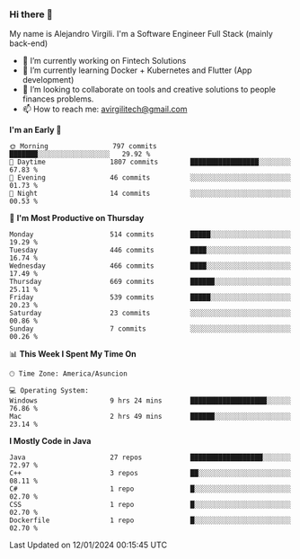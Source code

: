### Hi there 👋

My name is Alejandro Virgili. I'm a Software Engineer Full Stack (mainly back-end)


- 🔭 I’m currently working on Fintech Solutions
- 🌱 I’m currently learning Docker + Kubernetes and Flutter (App development)
- 👯 I’m looking to collaborate on tools and creative solutions to people finances problems.
- 📫 How to reach me: avirgilitech@gmail.com
  
<!--START_SECTION:waka-->
**I'm an Early 🐤** 

```text
🌞 Morning                797 commits         ███████░░░░░░░░░░░░░░░░░░   29.92 % 
🌆 Daytime                1807 commits        █████████████████░░░░░░░░   67.83 % 
🌃 Evening                46 commits          ░░░░░░░░░░░░░░░░░░░░░░░░░   01.73 % 
🌙 Night                  14 commits          ░░░░░░░░░░░░░░░░░░░░░░░░░   00.53 % 
```
📅 **I'm Most Productive on Thursday** 

```text
Monday                   514 commits         █████░░░░░░░░░░░░░░░░░░░░   19.29 % 
Tuesday                  446 commits         ████░░░░░░░░░░░░░░░░░░░░░   16.74 % 
Wednesday                466 commits         ████░░░░░░░░░░░░░░░░░░░░░   17.49 % 
Thursday                 669 commits         ██████░░░░░░░░░░░░░░░░░░░   25.11 % 
Friday                   539 commits         █████░░░░░░░░░░░░░░░░░░░░   20.23 % 
Saturday                 23 commits          ░░░░░░░░░░░░░░░░░░░░░░░░░   00.86 % 
Sunday                   7 commits           ░░░░░░░░░░░░░░░░░░░░░░░░░   00.26 % 
```


📊 **This Week I Spent My Time On** 

```text
🕑︎ Time Zone: America/Asuncion

💻 Operating System: 
Windows                  9 hrs 24 mins       ███████████████████░░░░░░   76.86 % 
Mac                      2 hrs 49 mins       ██████░░░░░░░░░░░░░░░░░░░   23.14 % 
```

**I Mostly Code in Java** 

```text
Java                     27 repos            ██████████████████░░░░░░░   72.97 % 
C++                      3 repos             ██░░░░░░░░░░░░░░░░░░░░░░░   08.11 % 
C#                       1 repo              █░░░░░░░░░░░░░░░░░░░░░░░░   02.70 % 
CSS                      1 repo              █░░░░░░░░░░░░░░░░░░░░░░░░   02.70 % 
Dockerfile               1 repo              █░░░░░░░░░░░░░░░░░░░░░░░░   02.70 % 
```




 Last Updated on 12/01/2024 00:15:45 UTC
<!--END_SECTION:waka-->
